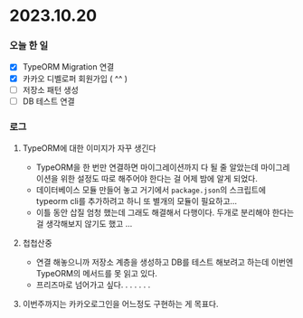 # 2023.10.20

### 오늘 한 일

- [x] TypeORM Migration 연결
- [x] 카카오 디벨로퍼 회원가입 ( ^^ )
- [ ] 저장소 패턴 생성
- [ ] DB 테스트 연결

### 로그

1. TypeORM에 대한 이미지가 자꾸 생긴다

   - TypeORM을 한 번만 연결하면 마이그레이션까지 다 될 줄 알았는데 마이그레이션을 위한 설정도 따로 해주어야 한다는 걸 어제 밤에 알게 되었다.
   - 데이터베이스 모듈 만들어 놓고 거기에서 `package.json`의 스크립트에 typeorm cli를 추가하려고 하니 또 별개의 모듈이 필요하고...
   - 이틀 동안 삽질 엄청 했는데 그래도 해결해서 다행이다. 두개로 분리해야 한다는 걸 생각해보지 않기도 했고 ...

2. 첩첩산중

   - 연결 해놓으니까 저장소 계층을 생성하고 DB를 테스트 해보려고 하는데 이번엔 TypeORM의 메서드를 못 읽고 있다.
   - 프리즈마로 넘어가고 싶다. . . . . . .

3. 이번주까지는 카카오로그인을 어느정도 구현하는 게 목표다.
